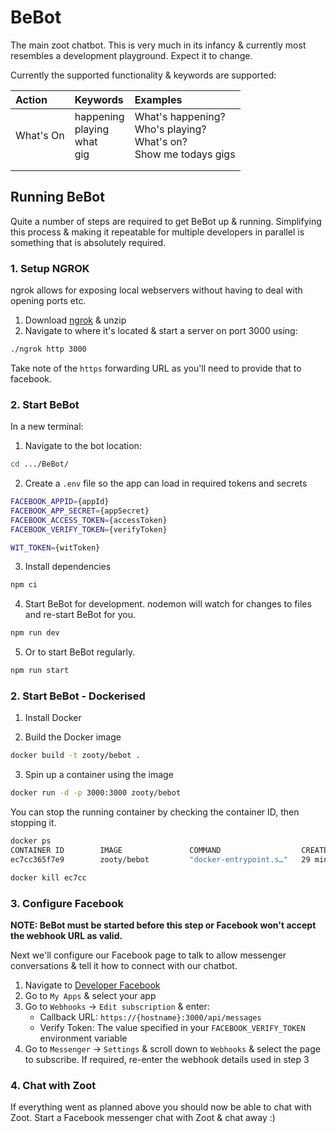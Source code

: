 # BeBot

The main zoot chatbot. This is very much in its infancy & currently most resembles a development playground. Expect it to change.

Currently the supported functionality & keywords are supported:

| Action        | Keywords      | Examples  |
| :------------- |:-------------| :---------|
| What's On      | happening <br> playing <br> what <br> gig | What's happening? <br> Who's playing? <br> What's on? <br> Show me todays gigs |
| | | |
| | | |

## Running BeBot

Quite a number of steps are required to get BeBot up & running. Simplifying this process & making it repeatable for multiple developers in parallel is something that is absolutely required.


### 1. Setup NGROK

ngrok allows for exposing local webservers without having to deal with opening ports etc.

1. Download [ngrok](https://ngrok.com/) & unzip
2. Navigate to where it's located & start a server on port 3000 using:
```bash
./ngrok http 3000
```

Take note of the `https` forwarding URL as you'll need to provide that to facebook.


### 2. Start BeBot

In a new terminal:

1. Navigate to the bot location:
```bash
cd .../BeBot/
```

2. Create a `.env` file so the app can load in required tokens and secrets    
```bash
FACEBOOK_APPID={appId}
FACEBOOK_APP_SECRET={appSecret}
FACEBOOK_ACCESS_TOKEN={accessToken}
FACEBOOK_VERIFY_TOKEN={verifyToken}

WIT_TOKEN={witToken}
```

3. Install dependencies
```bash
npm ci
```

4. Start BeBot for development. nodemon will watch for changes to files and re-start BeBot for you.
```bash
npm run dev
```

5. Or to start BeBot regularly.
```bash
npm run start
```

### 2. Start BeBot - Dockerised

1. Install Docker

2. Build the Docker image
```bash
docker build -t zooty/bebot .
```

3. Spin up a container using the image
```bash
docker run -d -p 3000:3000 zooty/bebot
```
You can stop the running container by checking the container ID, then stopping it.
```bash
docker ps
CONTAINER ID        IMAGE               COMMAND                  CREATED             STATUS              PORTS                    NAMES
ec7cc365f7e9        zooty/bebot         "docker-entrypoint.s…"   29 minutes ago      Up 29 minutes       0.0.0.0:3000->3000/tcp   affectionate_maxwell

docker kill ec7cc
```



### 3. Configure Facebook

**NOTE: BeBot must be started before this step or Facebook won't accept the webhook URL as valid.**

Next we'll configure our Facebook page to talk to allow messenger conversations & tell it how to connect with our chatbot.


1. Navigate to [Developer Facebook](https://developer.facebook.com)
2. Go to `My Apps` & select your app
3. Go to `Webhooks` -> `Edit subscription` & enter:    
    - Callback URL: `https://{hostname}:3000/api/messages`
    - Verify Token: The value specified in your `FACEBOOK_VERIFY_TOKEN` environment variable
4. Go to `Messenger` -> `Settings` & scroll down to `Webhooks` & select the page to subscribe. If required, re-enter the webhook details used in step 3


### 4. Chat with Zoot

If everything went as planned above you should now be able to chat with Zoot. Start a Facebook messenger chat with Zoot & chat away :)